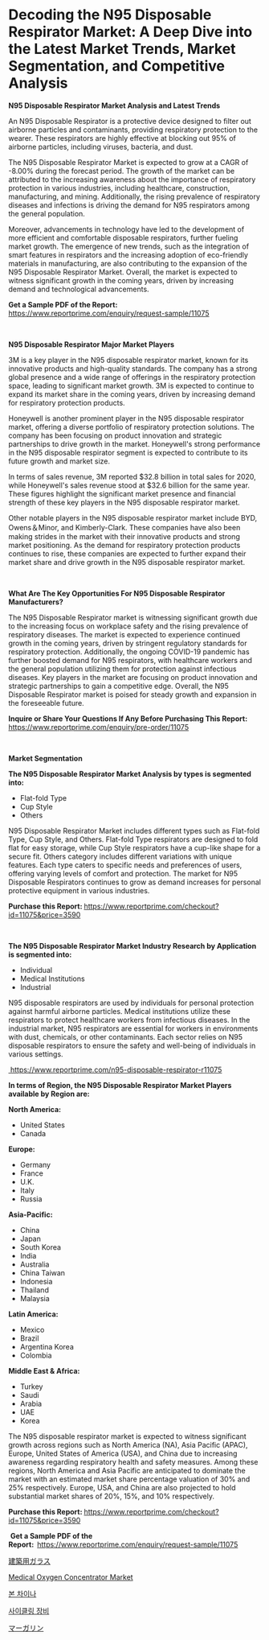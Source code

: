 <p><h1>Decoding the N95 Disposable Respirator Market: A Deep Dive into the Latest Market Trends, Market Segmentation, and Competitive Analysis</h1></p><p><strong>N95 Disposable Respirator Market Analysis and Latest Trends</strong></p>
<p><p>An N95 Disposable Respirator is a protective device designed to filter out airborne particles and contaminants, providing respiratory protection to the wearer. These respirators are highly effective at blocking out 95% of airborne particles, including viruses, bacteria, and dust.</p><p>The N95 Disposable Respirator Market is expected to grow at a CAGR of -8.00% during the forecast period. The growth of the market can be attributed to the increasing awareness about the importance of respiratory protection in various industries, including healthcare, construction, manufacturing, and mining. Additionally, the rising prevalence of respiratory diseases and infections is driving the demand for N95 respirators among the general population.</p><p>Moreover, advancements in technology have led to the development of more efficient and comfortable disposable respirators, further fueling market growth. The emergence of new trends, such as the integration of smart features in respirators and the increasing adoption of eco-friendly materials in manufacturing, are also contributing to the expansion of the N95 Disposable Respirator Market. Overall, the market is expected to witness significant growth in the coming years, driven by increasing demand and technological advancements.</p></p>
<p><strong>Get a Sample PDF of the Report:&nbsp;</strong> <a href="https://www.reportprime.com/enquiry/request-sample/11075">https://www.reportprime.com/enquiry/request-sample/11075</a></p>
<p>&nbsp;</p>
<p><strong>N95 Disposable Respirator Major Market Players</strong></p>
<p><p>3M is a key player in the N95 disposable respirator market, known for its innovative products and high-quality standards. The company has a strong global presence and a wide range of offerings in the respiratory protection space, leading to significant market growth. 3M is expected to continue to expand its market share in the coming years, driven by increasing demand for respiratory protection products.</p><p>Honeywell is another prominent player in the N95 disposable respirator market, offering a diverse portfolio of respiratory protection solutions. The company has been focusing on product innovation and strategic partnerships to drive growth in the market. Honeywell's strong performance in the N95 disposable respirator segment is expected to contribute to its future growth and market size.</p><p>In terms of sales revenue, 3M reported $32.8 billion in total sales for 2020, while Honeywell's sales revenue stood at $32.6 billion for the same year. These figures highlight the significant market presence and financial strength of these key players in the N95 disposable respirator market.</p><p>Other notable players in the N95 disposable respirator market include BYD, Owens＆Minor, and Kimberly-Clark. These companies have also been making strides in the market with their innovative products and strong market positioning. As the demand for respiratory protection products continues to rise, these companies are expected to further expand their market share and drive growth in the N95 disposable respirator market.</p></p>
<p>&nbsp;</p>
<p><strong>What Are The Key Opportunities For N95 Disposable Respirator Manufacturers?</strong></p>
<p><p>The N95 Disposable Respirator market is witnessing significant growth due to the increasing focus on workplace safety and the rising prevalence of respiratory diseases. The market is expected to experience continued growth in the coming years, driven by stringent regulatory standards for respiratory protection. Additionally, the ongoing COVID-19 pandemic has further boosted demand for N95 respirators, with healthcare workers and the general population utilizing them for protection against infectious diseases. Key players in the market are focusing on product innovation and strategic partnerships to gain a competitive edge. Overall, the N95 Disposable Respirator market is poised for steady growth and expansion in the foreseeable future.</p></p>
<p><strong>Inquire or Share Your Questions If Any Before Purchasing This Report:</strong> <a href="https://www.reportprime.com/enquiry/pre-order/11075">https://www.reportprime.com/enquiry/pre-order/11075</a></p>
<p>&nbsp;</p>
<p><strong>Market Segmentation</strong></p>
<p><strong>The N95 Disposable Respirator Market Analysis by types is segmented into:</strong></p>
<p><ul><li>Flat-fold Type</li><li>Cup Style</li><li>Others</li></ul></p>
<p><p>N95 Disposable Respirator Market includes different types such as Flat-fold Type, Cup Style, and Others. Flat-fold Type respirators are designed to fold flat for easy storage, while Cup Style respirators have a cup-like shape for a secure fit. Others category includes different variations with unique features. Each type caters to specific needs and preferences of users, offering varying levels of comfort and protection. The market for N95 Disposable Respirators continues to grow as demand increases for personal protective equipment in various industries.</p></p>
<p><strong>Purchase this Report:&nbsp;</strong><a href="https://www.reportprime.com/checkout?id=11075&price=3590">https://www.reportprime.com/checkout?id=11075&price=3590</a></p>
<p>&nbsp;</p>
<p><strong>The N95 Disposable Respirator Market Industry Research by Application is segmented into:</strong></p>
<p><ul><li>Individual</li><li>Medical Institutions</li><li>Industrial</li></ul></p>
<p><p>N95 disposable respirators are used by individuals for personal protection against harmful airborne particles. Medical institutions utilize these respirators to protect healthcare workers from infectious diseases. In the industrial market, N95 respirators are essential for workers in environments with dust, chemicals, or other contaminants. Each sector relies on N95 disposable respirators to ensure the safety and well-being of individuals in various settings.</p></p>
<p><a href="https://www.reportprime.com/n95-disposable-respirator-r11075">&nbsp;https://www.reportprime.com/n95-disposable-respirator-r11075</a></p>
<p><strong>In terms of Region, the N95 Disposable Respirator Market Players available by Region are:</strong></p>
<p>
    <p> <strong> North America: </strong>
        <ul>
            <li>United States</li>
            <li>Canada</li>
        </ul>
        </p> 
    <p> <strong> Europe: </strong>
        <ul>
            <li>Germany</li>
            <li>France</li>
            <li>U.K.</li>
            <li>Italy</li>
            <li>Russia</li>
        </ul>
        </p> 
    <p> <strong> Asia-Pacific: </strong>
        <ul>
            <li>China</li>
            <li>Japan</li>
            <li>South Korea</li>
            <li>India</li>
            <li>Australia</li>
            <li>China Taiwan</li>
            <li>Indonesia</li>
            <li>Thailand</li>
            <li>Malaysia</li>
        </ul>
        </p> 
    <p> <strong> Latin America: </strong>
        <ul>
            <li>Mexico</li>
            <li>Brazil</li>
            <li>Argentina Korea</li>
            <li>Colombia</li>
        </ul>
        </p> 
    <p> <strong> Middle East & Africa: </strong>
        <ul>
            <li>Turkey</li>
            <li>Saudi</li>
            <li>Arabia</li>
            <li>UAE</li>
            <li>Korea</li>
        </ul>
    </p>
    </p>
<p><p>The N95 disposable respirator market is expected to witness significant growth across regions such as North America (NA), Asia Pacific (APAC), Europe, United States of America (USA), and China due to increasing awareness regarding respiratory health and safety measures. Among these regions, North America and Asia Pacific are anticipated to dominate the market with an estimated market share percentage valuation of 30% and 25% respectively. Europe, USA, and China are also projected to hold substantial market shares of 20%, 15%, and 10% respectively.</p></p>
<p><strong>Purchase this Report: </strong><a href="https://www.reportprime.com/checkout?id=11075&price=3590">https://www.reportprime.com/checkout?id=11075&price=3590</a></p>
<p>&nbsp;<strong>Get a Sample PDF of the Report:&nbsp;&nbsp;</strong><a href="https://www.reportprime.com/enquiry/request-sample/11075">https://www.reportprime.com/enquiry/request-sample/11075</a></p>
<p><strong></strong></p>
<p><p><a href="https://github.com/roulaayoub-saad/Market-Research-Report-List-1/blob/main/234843380067.md">建築用ガラス</a></p><p><a href="https://github.com/HenrietteMills1/Market-Research-Report-List-1/blob/main/medical-oxygen-concentrator-market.md">Medical Oxygen Concentrator Market</a></p><p><a href="https://medium.com/@stanleylyittle554467/%EB%B3%B8-%EC%B0%A8%EC%9D%B4%EB%82%98-%EC%8B%9C%EC%9E%A5-%EA%B7%9C%EB%AA%A8-%EB%B0%8F-%EC%8B%9C%EC%9E%A5-%EB%8F%99%ED%96%A5-%EC%99%84%EC%A0%84%ED%95%9C-%EC%82%B0%EC%97%85-%EA%B0%9C%EC%9A%94-2024%EB%85%84%EB%B6%80%ED%84%B0-2031%EB%85%84%EA%B9%8C%EC%A7%80-5baa283cedbc">본 차이나</a></p><p><a href="https://medium.com/@carmellalang1/%EC%8B%B8%EC%9D%B4%ED%81%B4%EB%A7%81-%EC%9E%A5%EB%B9%84-%EC%8B%9C%EC%9E%A5-%EC%8B%9C%EC%9E%A5-%EC%A0%90%EC%9C%A0%EC%9C%A8-%EC%8B%9C%EC%9E%A5-%ED%8A%B8%EB%A0%8C%EB%93%9C-%EA%B7%B8%EB%A6%AC%EA%B3%A0-%EB%AF%B8%EB%9E%98-%EC%84%B1%EC%9E%A5-%ED%83%90%EC%83%89-b08d76fe95fb">사이클링 장비</a></p><p><a href="https://github.com/zjkmgcs938405/Market-Research-Report-List-2/blob/main/775626180066.md">マーガリン</a></p></p>